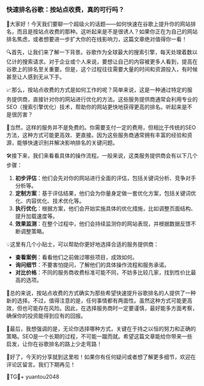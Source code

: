 ### 快速排名谷歌：按站点收费，真的可行吗？

🚀大家好！今天我们要聊一个超级火的话题——如何快速在谷歌上提升你的网站排名，而且是按站点收费的那种。这听起来是不是很诱人？如果你正在为自己的网站排名焦虑，或者想要进一步扩大你的在线影响力，这篇文章绝对值得你一看！

🔍首先，让我们来了解一下背景。谷歌作为全球最大的搜索引擎，每天处理着数以亿计的搜索请求。对于企业或个人来说，要想让自己的内容被更多人看到，提高在谷歌上的排名至关重要。但是，这个过程往往需要大量的时间和资源投入，有时候甚至让人感到无从下手。

📈那么，按站点收费的方式是如何工作的呢？简单来说，这是一种通过特定的服务提供商，直接针对你的网站进行优化的方法。这些服务提供商通常会利用专业的SEO（搜索引擎优化）技术，帮助你的网站更快地获得更高的排名。听起来是不是很厉害？

🎉当然，这样的服务并不是免费的。你需要支付一定的费用，但相比于传统的SEO方法，这种方式可能更高效、更直接。因为这些服务商通常拥有丰富的经验和资源，能够快速识别并解决影响排名的关键问题。

🛠️接下来，我们来看看具体的操作流程。一般来说，这类服务提供商会有以下几个步骤：

1. **初步评估**：他们会先对你的网站进行全面的评估，包括关键词分析、竞争对手分析等。
2. **定制方案**：基于评估结果，他们会为你量身定做一套优化方案，包括关键词优化、内容优化、技术优化等。
3. **执行优化**：根据方案，他们会开始实施具体的优化措施，比如调整页面结构、提升加载速度等。
4. **效果监测**：在整个过程中，他们会持续监测你的网站表现，并根据数据反馈不断调整策略。

💡这里有几个小贴士，可以帮助你更好地选择合适的服务提供商：
- **查看案例**：看看他们之前做过哪些项目，成效如何。
- **询问细节**：不要害怕提问，了解他们的具体操作流程和服务承诺。
- **对比价格**：不同的服务商收费标准可能不同，不妨多比较几家，找到性价比最高的选项。

🌈总的来说，按站点收费的方式确实为那些希望快速提升谷歌排名的人提供了一种新的选择。不过，值得注意的是，任何事情都有两面性。虽然这种方式可能更高效，但也可能存在风险。因此，在选择服务商时一定要谨慎，最好能多方面考察，确保你的投资能得到应有的回报。

🌟最后，我想强调的是，无论你选择哪种方式，关键在于持之以恒的努力和正确的策略。SEO是一个长期的过程，不可能一蹴而就。希望这篇文章能给你带来一些启发，让你在谷歌排名的路上少走弯路！

🌈好了，今天的分享就到这里啦！如果你有任何疑问或者想了解更多细节，欢迎在评论区留言。我们下期再见！

🌈TG💪+ yuantou2048